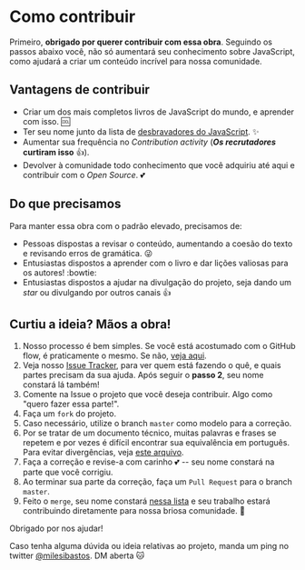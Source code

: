 # Como contribuir

Primeiro, **obrigado por querer contribuir com essa obra**. Seguindo os passos abaixo você, não só aumentará seu conhecimento sobre JavaScript, como ajudará a criar um conteúdo incrível para nossa comunidade.

## Vantagens de contribuir

* Criar um dos mais completos livros de JavaScript do mundo, e aprender com isso. :cool:
* Ter seu nome junto da lista de [desbravadores do JavaScript](CONTRIBUTORS.md). :sparkles:
* Aumentar sua frequência no _Contribution activity_ (**_Os recrutadores_ curtiram isso** :thumbsup:).
* Devolver à comunidade todo conhecimento que você adquiriu até aqui e contribuir com o _Open Source_. :two_hearts:

## Do que precisamos

Para manter essa obra com o padrão elevado, precisamos de:

* Pessoas dispostas a revisar o conteúdo, aumentando a coesão do texto e revisando erros de gramática. :stuck_out_tongue_winking_eye:
* Entusiastas dispostos a aprender com o livro e dar lições valiosas para os autores! :bowtie:
* Entusiastas dispostos a ajudar na divulgação do projeto, seja dando um _star_ ou divulgando por outros canais :+1:

## Curtiu a ideia? Mãos a obra!

1. Nosso processo é bem simples. Se você está acostumado com o GitHub flow, é praticamente o mesmo. Se não, [veja aqui](https://guides.github.com/introduction/flow/).
2. Veja nosso [Issue Tracker](https://github.com/desenvolvedorexpert/js-stack/issues), para ver quem está fazendo o quê, e quais partes precisam da sua ajuda. Após seguir o **passo 2**, seu nome constará lá também!
3. Comente na Issue o projeto que você deseja contribuir. Algo como "quero fazer essa parte!".
4. Faça um `fork` do projeto.
5. Caso necessário, utilize o branch `master` como modelo para a correção.
6. Por se tratar de um documento técnico, muitas palavras e frases se repetem e por vezes é difícil encontrar sua equivalência em português. Para evitar divergências, veja [este arquivo](WORDREFERENCE.md).
7. Faça a correção e revise-a com carinho :two_hearts:  -- seu nome constará na parte que você corrigiu.
8. Ao terminar sua parte da correção, faça um `Pull Request` para o branch `master`.
9. Feito o `merge`, seu nome constará [nessa lista](CONTRIBUTORS.md) e seu trabalho estará contribuindo diretamente para nossa briosa comunidade. :star2:

Obrigado por nos ajudar!

Caso tenha alguma dúvida ou ideia relativas ao projeto, manda um ping no twitter [@milesibastos](https://twitter.com/milesibastos). DM aberta :cat: 
